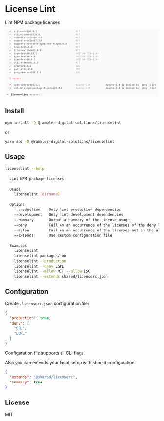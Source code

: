 # License Lint

Lint NPM package licenses

![](./screenshot.png)

## Install

```sh
npm install -D @rambler-digital-solutions/licenselint
```

or 

```sh
yarn add -D @rambler-digital-solutions/licenselint
```

## Usage

```sh
licenselint --help

  Lint NPM package licenses

  Usage
    licenselint [dirname]

  Options
    --production    Only lint production dependencies
    --development   Only lint development dependencies
    --summary       Output a summary of the license usage
    --deny          Fail on an occurrence of the licenses of the deny list
    --allow         Fail on an occurrence of the licenses not in the allow list
    --extends       Use custom configuration file

  Examples
    licenselint
    licenselint packages/foo
    licenselint --production
    licenselint --deny LGPL
    licenselint --allow MIT --allow ISC
    licenselint --extends shared/licenserc.json
```

## Configuration

Create `.licenserc.json` configuration file:

```json
{
  "production": true,
  "deny": [
    "GPL",
    "LGPL"
  ]
}
```

Configuration file supports all CLI flags.

Also you can extends your local setup with shared configuration:

```json
{
  "extends": "@shared/licenserc",
  "summary": true
}
```

## License

MIT
